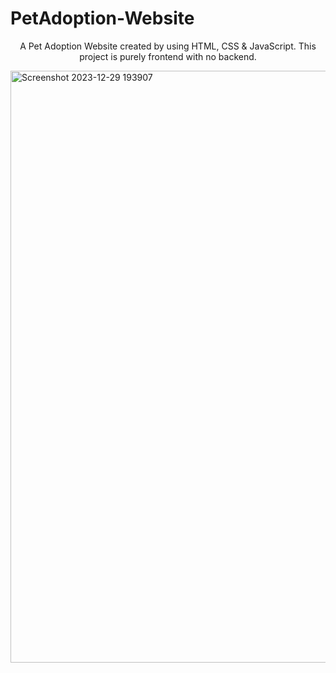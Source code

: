 # PetAdoption-Website
<p style="text-align:center">A Pet Adoption Website created by using HTML, CSS & JavaScript.
This project is purely frontend with no backend.</p>
<img width="947" alt="Screenshot 2023-12-29 193907" src="https://github.com/HawaSaid/PetAdoption-Website/assets/138806579/98bd1dc9-fd7c-40ea-a2d7-87bfcec1c2b2">
